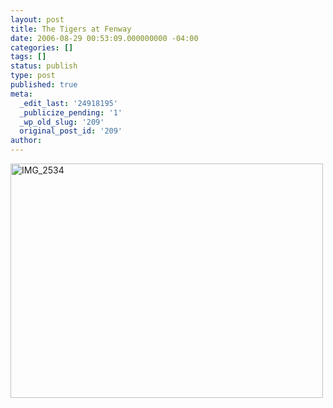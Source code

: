 ```yaml
---
layout: post
title: The Tigers at Fenway
date: 2006-08-29 00:53:09.000000000 -04:00
categories: []
tags: []
status: publish
type: post
published: true
meta:
  _edit_last: '24918195'
  _publicize_pending: '1'
  _wp_old_slug: '209'
  original_post_id: '209'
author: 
---
```

<a href="http://www.flickr.com/photos/matthewsim/sets/72157594245107053/" title="IMG_2534 by Matthew Simoneau, on Flickr"><img src="https://farm1.staticflickr.com/89/220678246_cf8460f3e9.jpg" width="500" height="375" alt="IMG_2534" /></a>
